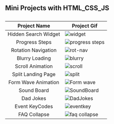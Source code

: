 <h2>Mini Projects with HTML_CSS_JS<h2>
  
  

  
| Project Name  | Project Gif   |
|  :---:   | ------------- |
| Hidden Search Widget |![widget](https://user-images.githubusercontent.com/96315482/210276503-2b90c3d8-cd37-45ea-b159-752c586e0776.gif) |
| Progress Steps  |![progress steps](https://user-images.githubusercontent.com/96315482/210276586-f28b4bac-4c4e-41e2-8b83-856132078128.gif) |
| Rotation Navigation  |![rot-nav](https://user-images.githubusercontent.com/96315482/210276635-7c90868c-51f2-4498-a5c7-1fe5ffc441ec.gif)|
| Blurry Loading |![blurry](https://user-images.githubusercontent.com/96315482/210849121-72c1fbf7-9fd1-47db-ab00-366ecf1956ae.gif)|
| Scroll Animation |![scroll](https://user-images.githubusercontent.com/96315482/210859493-1ba3fe66-1511-4b24-a009-1f38fb023ee4.gif)|
| Split Landing Page |![split](https://user-images.githubusercontent.com/96315482/210875153-8a680e2f-aa67-45ae-bc45-6f043b23fd01.gif)|
| Form Wave Animation |![Form wave](https://user-images.githubusercontent.com/96315482/212137994-d13e971e-8aea-45e1-9cc5-f716dce425eb.gif)|
| Sound Board |![SoundBoard](https://user-images.githubusercontent.com/96315482/212144697-43923519-1f34-4269-9796-48c9a981ad35.gif)|
| Dad Jokes |![DadJokes](https://user-images.githubusercontent.com/96315482/217339412-2a50aaa4-81a8-4750-bc97-8be11ecffe47.gif)|
| Event KeyCodes |![eventkey](https://user-images.githubusercontent.com/96315482/217338704-a3ef4ecf-7b91-47c4-bbc3-9c50d0aa2edd.gif)|
| FAQ Collapse |![faq collapse](https://user-images.githubusercontent.com/96315482/218548659-870b0791-81be-4f9d-bc09-b5ca55470089.gif)|
